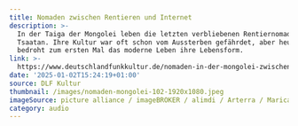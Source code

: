 ```yaml
---
title: Nomaden zwischen Rentieren und Internet
description: >-
  In der Taiga der Mongolei leben die letzten verbliebenen Rentiernomaden, die
  Tsaatan. Ihre Kultur war oft schon vom Aussterben gefährdet, aber heutzutage
  bedroht zum ersten Mal das moderne Leben ihre Lebensform.
link: >-
  https://www.deutschlandfunkkultur.de/nomaden-in-der-mongolei-zwischen-rentieren-und-internet-dlf-kultur-d51fb1b1-100.html
date: '2025-01-02T15:24:19+01:00'
source: DLF Kultur
thumbnail: /images/nomaden-mongolei-102-1920x1080.jpeg
imageSource: picture alliance / imageBROKER / alimdi / Arterra / Marica van de
category: audio
---
```


